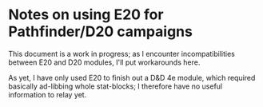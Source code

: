 # Notes on using E20 for Pathfinder/D20 campaigns

This document is a work in progress; as I encounter incompatibilities between E20 and D20 modules, I'll put workarounds here.

As yet, I have only used E20 to finish out a D&D 4e module, which required basically ad-libbing whole stat-blocks; I therefore have no useful information to relay yet.
